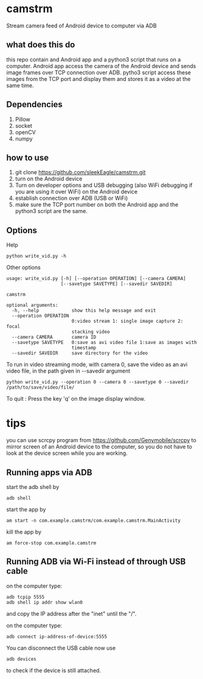# camstrm
Stream camera feed of Android device to computer via ADB

## what does this do 
this repo contain and Android app and a python3 script that runs on a computer.
Android app access the camera of the Android device and sends image frames over TCP connection over ADB.
pytho3 script access these images from the TCP port and display them and stores it as a video at the same time.

## Dependencies
1. Pillow 
2. socket 
3. openCV
4. numpy

## how to use
1. git clone https://github.com/sleekEagle/camstrm.git
2. turn on the Android device
3. Turn on developer options and USB debugging (also WiFi debugging if you are using it over WiFi) on the Android device
4. establish connection over ADB (USB or WiFi)
5. make sure the TCP port number on both the Android app and the python3 script are the same.

## Options 
Help 
```
python write_vid.py -h
```
Other options
```
usage: write_vid.py [-h] [--operation OPERATION] [--camera CAMERA]
                    [--savetype SAVETYPE] [--savedir SAVEDIR]

camstrm

optional arguments:
  -h, --help            show this help message and exit
  --operation OPERATION
                        0:video stream 1: single image capture 2: focal
                        stacking video
  --camera CAMERA       camera ID
  --savetype SAVETYPE   0:save as avi video file 1:save as images with
                        timestamp
  --savedir SAVEDIR     save directory for the video
```

To run in video streaming mode, with camera 0, save the video as an avi video file, in the path given in --savedir argument
```
python write_vid.py --operation 0 --camera 0 --savetype 0 --savedir /path/to/save/video/file/
```
To quit : Press the key 'q' on the image display window.


# tips
you can use scrcpy program from https://github.com/Genymobile/scrcpy
to mirror screen of an Android device to the computer, so you do not have to look at the 
device screen while you are working. 
 
## Running apps via ADB
start the adb shell by 
```
adb shell
```

start the app by 
```
am start -n com.example.camstrm/com.example.camstrm.MainActivity
``` 

kill the app by 
```
am force-stop com.example.camstrm
```


## Running ADB via Wi-Fi instead of through USB cable
on the computer type:
```
adb tcpip 5555
adb shell ip addr show wlan0
```
and copy the IP address after the "inet" until the "/". 

on the computer type:
```
adb connect ip-address-of-device:5555
```

You can disconnect the USB cable now
use 
```
adb devices
```
to check if the device is still attached. 


